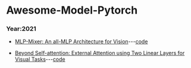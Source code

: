 ﻿# Awesome-Model-Pytorch 



### Year:2021

* [MLP-Mixer: An all-MLP Architecture for Vision](https://arxiv.org/pdf/2105.01601.pdf)---[code](https://github.com/xmu-xiaoma666/MLP-Mixer-pytorch)

* [Beyond Self-attention: External Attention using Two Linear Layers for Visual Tasks](https://arxiv.org/abs/2105.02358)---[code](https://github.com/xmu-xiaoma666/External-Attention-pytorch)


